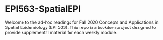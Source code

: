 # EPI563-SpatialEPI


Welcome to the ad-hoc readings for Fall 2020 Concepts and Applications in Spatial Epidemiology (EPI 563). This repo is a `bookdown` project designed to provide supplemental material for each weekly module.
